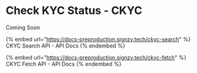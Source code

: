 # Check KYC Status - CKYC

Coming Soon

{% embed url="https://docs-preproduction.signzy.tech/ckyc-search" %}
CKYC Search API - API Docs
{% endembed %}

{% embed url="https://docs-preproduction.signzy.tech/ckyc-fetch" %}
CKYC Fetch API - API Docs
{% endembed %}


